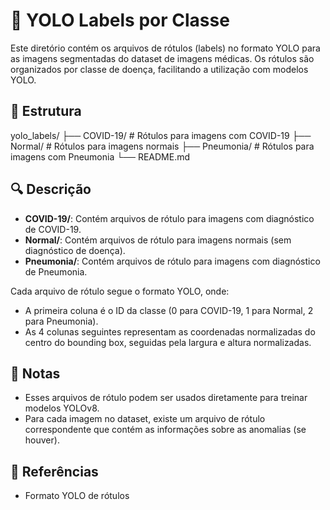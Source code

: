 # 📂 YOLO Labels por Classe

Este diretório contém os arquivos de rótulos (labels) no formato YOLO para as imagens segmentadas do dataset de imagens médicas. Os rótulos são organizados por classe de doença, facilitando a utilização com modelos YOLO.

## 📁 Estrutura
yolo_labels/ 
├── COVID-19/ # Rótulos para imagens com COVID-19 
├── Normal/ # Rótulos para imagens normais 
├── Pneumonia/ # Rótulos para imagens com Pneumonia 
└── README.md

## 🔍 Descrição
- **COVID-19/**: Contém arquivos de rótulo para imagens com diagnóstico de COVID-19.
- **Normal/**: Contém arquivos de rótulo para imagens normais (sem diagnóstico de doença).
- **Pneumonia/**: Contém arquivos de rótulo para imagens com diagnóstico de Pneumonia.

Cada arquivo de rótulo segue o formato YOLO, onde:
- A primeira coluna é o ID da classe (0 para COVID-19, 1 para Normal, 2 para Pneumonia).
- As 4 colunas seguintes representam as coordenadas normalizadas do centro do bounding box, seguidas pela largura e altura normalizadas.

## 📌 Notas
- Esses arquivos de rótulo podem ser usados diretamente para treinar modelos YOLOv8.
- Para cada imagem no dataset, existe um arquivo de rótulo correspondente que contém as informações sobre as anomalias (se houver).

## 📖 Referências
- Formato YOLO de rótulos

